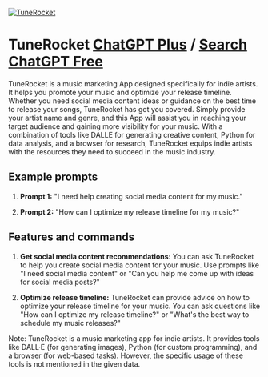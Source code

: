 
[![TuneRocket](https://files.oaiusercontent.com/file-mexOQgmIcESBWgSccIY7BkoT?se=2123-10-20T23%3A40%3A44Z&sp=r&sv=2021-08-06&sr=b&rscc=max-age%3D31536000%2C%20immutable&rscd=attachment%3B%20filename%3Dtunerocket%2520logo%2520purple%2520white%2520background.png&sig=nM9YieDKtSDNUbnd0/%2B6BdPV/FL51qETHFoI9YApliE%3D)](https://chat.openai.com/g/g-rbmlOy0IB-tunerocket)

# TuneRocket [ChatGPT Plus](https://chat.openai.com/g/g-rbmlOy0IB-tunerocket) / [Search ChatGPT Free](https://gptcall.net/index.html#/?search=TuneRocket)

TuneRocket is a music marketing App designed specifically for indie artists. It helps you promote your music and optimize your release timeline. Whether you need social media content ideas or guidance on the best time to release your songs, TuneRocket has got you covered. Simply provide your artist name and genre, and this App will assist you in reaching your target audience and gaining more visibility for your music. With a combination of tools like DALLE for generating creative content, Python for data analysis, and a browser for research, TuneRocket equips indie artists with the resources they need to succeed in the music industry.

## Example prompts

1. **Prompt 1:** "I need help creating social media content for my music."

2. **Prompt 2:** "How can I optimize my release timeline for my music?"

## Features and commands

1. **Get social media content recommendations:** You can ask TuneRocket to help you create social media content for your music. Use prompts like "I need social media content" or "Can you help me come up with ideas for social media posts?"

2. **Optimize release timeline:** TuneRocket can provide advice on how to optimize your release timeline for your music. You can ask questions like "How can I optimize my release timeline?" or "What's the best way to schedule my music releases?"

Note: TuneRocket is a music marketing app for indie artists. It provides tools like DALL·E (for generating images), Python (for custom programming), and a browser (for web-based tasks). However, the specific usage of these tools is not mentioned in the given data.


